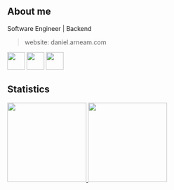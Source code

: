## About me

Software Engineer | Backend  

> website: daniel.arneam.com
<img loading="lazy" src="https://cdn.jsdelivr.net/gh/devicons/devicon/icons/archlinux/archlinux-original.svg" width="40" height="40"/>
<img loading="lazy" src="https://cdn.jsdelivr.net/gh/devicons/devicon/icons/java/java-original.svg" width="40" height="40"/>
<img loading="lazy" src="https://cdn.jsdelivr.net/gh/devicons/devicon/icons/git/git-original.svg" width="40" height="40"/>

## Statistics

<div>
<a href="https://github.com/seu-usuário-aqui">
<img loading="lazy" height="180em" src="https://github-readme-stats.vercel.app/api/top-langs/?username=medeiros&layout=compact&langs_count=7&theme=dracula"/>
<img loading="lazy" height="180em" src="https://github-readme-stats.vercel.app/api?username=medeiros&show_icons=true&theme=dracula&include_all_commits=true&count_private=true"/>
</div>


<!--
**medeiros/medeiros** is a ✨ _special_ ✨ repository because its `README.md` (this file) appears on your GitHub profile.

Here are some ideas to get you started:

- 🔭 I’m currently working on ...
- 🌱 I’m currently learning ...
- 👯 I’m looking to collaborate on ...
- 🤔 I’m looking for help with ...
- 💬 Ask me about ...
- 📫 How to reach me: ...
- 😄 Pronouns: ...
- ⚡ Fun fact: ...
-->
